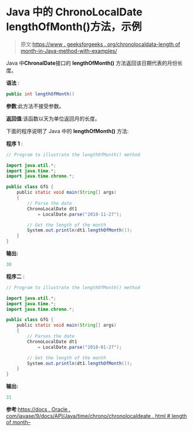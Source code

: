 # Java 中的 ChronoLocalDate lengthOfMonth()方法，示例

> 原文:[https://www . geeksforgeeks . org/chronolocaldata-length of month-in-Java-method-with-examples/](https://www.geeksforgeeks.org/chronolocaldate-lengthofmonth-method-in-java-with-examples/)

Java 中**ChronalDate**接口的 **lengthOfMonth()** 方法返回该日期代表的月份长度。

**语法** :

```java
public int lengthOfMonth()

```

**参数**:此方法不接受参数。

**返回值**:该函数以天为单位返回月的长度。

下面的程序说明了 Java 中的 **lengthOfMonth()** 方法:

**程序 1** :

```java
// Program to illustrate the lengthOfMonth() method

import java.util.*;
import java.time.*;
import java.time.chrono.*;

public class GfG {
    public static void main(String[] args)
    {
        // Parse the date
        ChronoLocalDate dt1
            = LocalDate.parse("2018-11-27");

        // Get the length of the month
        System.out.println(dt1.lengthOfMonth());
    }
}
```

**输出:**

```java
30

```

**程序二** :

```java
// Program to illustrate the lengthOfMonth() method

import java.util.*;
import java.time.*;
import java.time.chrono.*;

public class GfG {
    public static void main(String[] args)
    {
        // Parses the date
        ChronoLocalDate dt1
            = LocalDate.parse("2018-01-27");

        // Get the length of the month
        System.out.println(dt1.lengthOfMonth());
    }
}
```

**输出:**

```java
31

```

**参考**:[https://docs . Oracle . com/javase/9/docs/API/Java/time/chrono/chronolocaldeate . html # length of month–](https://docs.oracle.com/javase/9/docs/api/java/time/chrono/ChronoLocalDate.html#lengthOfMonth--)